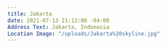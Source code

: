 ```yaml
---
title: Jakarta
date: 2021-07-13 21:13:00 -04:00
Address Text: Jakarta, Indonesia
Location Image: "/uploads/Jakarta%20skyline.jpg"
---
```


